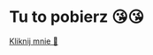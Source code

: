 # Tu to pobierz 😘😘
[Kliknij mnie 🥵](https://github.com/kondziux1/Android/releases/download/v0.0.1/Vet.apk)
